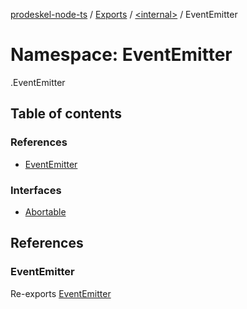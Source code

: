 [prodeskel-node-ts](../README.md) / [Exports](../modules.md) / [<internal\>](internal_.md) / EventEmitter

# Namespace: EventEmitter

[<internal>](internal_.md).EventEmitter

## Table of contents

### References

- [EventEmitter](internal_.EventEmitter.md#eventemitter)

### Interfaces

- [Abortable](../interfaces/internal_.EventEmitter.Abortable.md)

## References

### EventEmitter

Re-exports [EventEmitter](../classes/internal_.EventEmitter-1.md)
